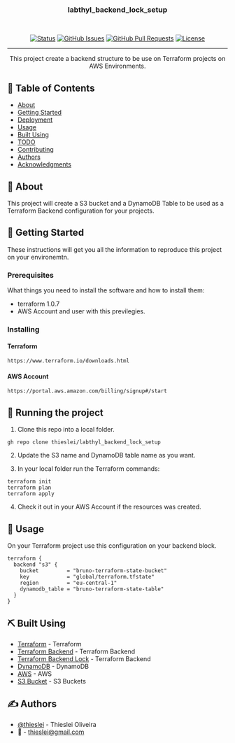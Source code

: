<h3 align="center">labthyl_backend_lock_setup</h3>

<div align="center">
<br> 

[![Status](https://img.shields.io/badge/status-active-success.svg)]()
[![GitHub Issues](https://img.shields.io/github/issues/kylelobo/The-Documentation-Compendium.svg)](https://github.com/kylelobo/The-Documentation-Compendium/issues)
[![GitHub Pull Requests](https://img.shields.io/github/issues-pr/kylelobo/The-Documentation-Compendium.svg)](https://github.com/kylelobo/The-Documentation-Compendium/pulls)
[![License](https://img.shields.io/badge/license-MIT-blue.svg)](/LICENSE)

</div>

---

<p align="center"> This project create a backend structure to be use on Terraform projects on AWS Environments.
    <br> 
</p>

## 📝 Table of Contents

- [About](#about)
- [Getting Started](#getting_started)
- [Deployment](#deployment)
- [Usage](#usage)
- [Built Using](#built_using)
- [TODO](../TODO.md)
- [Contributing](../CONTRIBUTING.md)
- [Authors](#authors)
- [Acknowledgments](#acknowledgement)

## 🧐 About <a name = "about"></a>

This project will create a S3 bucket and a DynamoDB Table to be used as a Terraform Backend configuration for your projects.

## 🏁 Getting Started <a name = "getting_started"></a>

These instructions will get you all the information to reproduce this project on your environemtn.

### Prerequisites

What things you need to install the software and how to install them:
* terraform 1.0.7
* AWS Account and user with this previlegies.


### Installing

#### Terraform

```
https://www.terraform.io/downloads.html
```

#### AWS Account
```
https://portal.aws.amazon.com/billing/signup#/start
```

## 🔧 Running the project <a name = "running"></a>

1. Clone this repo into a local folder.
```
gh repo clone thieslei/labthyl_backend_lock_setup
```

2. Update the S3 name and DynamoDB table name as you want. 

3. In your local folder run the Terraform commands:
```
terraform init
terraform plan
terraform apply
```

4. Check it out in your AWS Account if the resources was created.

## 🎈 Usage <a name="usage"></a>

On your Terraform project use this configuration on your backend block.

```
terraform {
  backend "s3" {
    bucket         = "bruno-terraform-state-bucket"
    key            = "global/terraform.tfstate"
    region         = "eu-central-1"
    dynamodb_table = "bruno-terraform-state-table"
  }
}
```

## ⛏️ Built Using <a name = "built_using"></a>

- [Terraform](https://www.terraform.io/) - Terraform
- [Terraform Backend](https://www.terraform.io/docs/language/settings/backends/s3.html) - Terraform Backend
- [Terraform Backend Lock](https://www.terraform.io/docs/language/state/locking.html) - Terraform Backend
- [DynamoDB](https://aws.amazon.com/dynamodb) - DynamoDB
- [AWS](https://aws.amazon.com/) - AWS
- [S3 Bucket](https://aws.amazon.com/s3/) - S3 Buckets

## ✍️ Authors <a name = "authors"></a>

- [@thieslei](https://github.com/thieslei) - Thieslei Oliveira
- :envelope_with_arrow:	- thieslei@gmail.com
